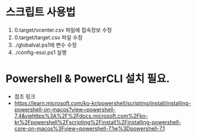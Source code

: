 
# 스크립트 사용법
1. 0.target/vcenter.csv 파일에 접속정보 수정
2. 0.target/target.csv 파일 수정
3. ./globalval.ps1에 변수 수정
4. ./config-esxi.ps1 실행

# Powershell & PowerCLI 설치 필요.
* 참조 링크
* https://learn.microsoft.com/ko-kr/powershell/scripting/install/installing-powershell-on-macos?view=powershell-7.4&viehttps%3A%2F%2Fdocs.microsoft.com%2Fko-kr%2Fpowershell%2Fscripting%2Finstall%2Finstalling-powershell-core-on-macos%3Fview=powershell-7.1w%3Dpowershell-7.1 
<!---
doitykim/doitykim is a ✨ special ✨ repository because its `README.md` (this file) appears on your GitHub profile.
You can click the Preview link to take a look at your changes.
--->
